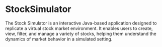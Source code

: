 # StockSimulator
The Stock Simulator is an interactive Java-based application designed to replicate a virtual stock market environment. It enables users to create, view, filter, and manage a variety of stocks, helping them understand the dynamics of market behavior in a simulated setting.

